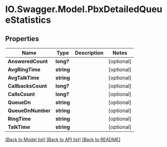 # IO.Swagger.Model.PbxDetailedQueueStatistics
## Properties

Name | Type | Description | Notes
------------ | ------------- | ------------- | -------------
**AnsweredCount** | **long?** |  | [optional] 
**AvgRingTime** | **string** |  | [optional] 
**AvgTalkTime** | **string** |  | [optional] 
**CallbacksCount** | **long?** |  | [optional] 
**CallsCount** | **long?** |  | [optional] 
**QueueDn** | **string** |  | [optional] 
**QueueDnNumber** | **string** |  | [optional] 
**RingTime** | **string** |  | [optional] 
**TalkTime** | **string** |  | [optional] 

[[Back to Model list]](../README.md#documentation-for-models) [[Back to API list]](../README.md#documentation-for-api-endpoints) [[Back to README]](../README.md)

